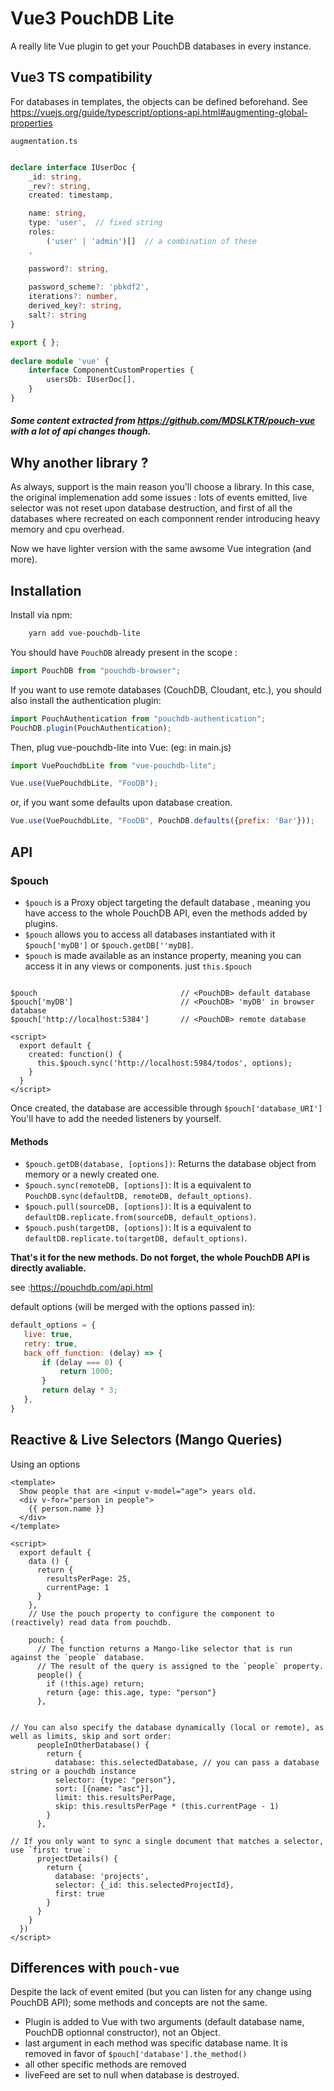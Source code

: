 # Vue3 PouchDB Lite

A really lite Vue plugin to get your PouchDB databases in every instance.

## Vue3 TS compatibility

For databases in templates, the objects can be defined beforehand.
See https://vuejs.org/guide/typescript/options-api.html#augmenting-global-properties

`augmentation.ts`
```ts

declare interface IUserDoc {
    _id: string,
    _rev?: string,
    created: timestamp,

    name: string,
    type: 'user',  // fixed string
    roles: 
        ('user' | 'admin')[]  // a combination of these
    ,

    password?: string,
    
    password_scheme?: 'pbkdf2',
    iterations?: number,
    derived_key?: string,
    salt?: string
}

export { };
    
declare module 'vue' {
    interface ComponentCustomProperties {
        usersDb: IUserDoc[],
    }
}
```

##### Some content extracted from https://github.com/MDSLKTR/pouch-vue with a lot of api changes though.

## Why another library ?
 As always, support is the main reason you'll choose a library. 
 In this case, the original implemenation add some issues : lots of events emitted, live selector was not reset upon database destruction, and first of all the databases where recreated on each componnent render introducing heavy memory and cpu overhead. 
 
 Now we have lighter version with the same awsome Vue integration (and more).

## Installation
Install via npm:
```sh
    yarn add vue-pouchdb-lite
```

You should have `PouchDB` already present in the scope :
```javascript
import PouchDB from "pouchdb-browser";
```

If you want to use remote databases (CouchDB, Cloudant, etc.), you should also install the authentication plugin:
```javascript
import PouchAuthentication from "pouchdb-authentication";
PouchDB.plugin(PouchAuthentication);
```

Then, plug vue-pouchdb-lite into Vue: (eg: in main.js)
```javascript
import VuePouchdbLite from "vue-pouchdb-lite";

Vue.use(VuePouchdbLite, "FooDB");
```
or, if you want some defaults upon database creation.

```javascript
Vue.use(VuePouchdbLite, "FooDB", PouchDB.defaults({prefix: 'Bar'}));
```

## API
### $pouch

* `$pouch` is a Proxy object targeting the default database , meaning you have access to the whole PouchDB API, even the methods added by plugins.
* `$pouch` allows you to access all databases instantiated with it `$pouch['myDB']` or `$pouch.getDB[''myDB]`.
* `$pouch` is made available as an instance property, meaning you can access it in any views or components. just `this.$pouch`

```vue

$pouch                                // <PouchDB> default database
$pouch['myDB']                        // <PouchDB> 'myDB' in browser database
$pouch['http://localhost:5384']       // <PouchDB> remote database

<script>
  export default {
    created: function() {
      this.$pouch.sync('http://localhost:5984/todos', options);
    }
  }
</script>
```

Once created, the database are accessible through `$pouch['database_URI']`
You'll have to add the needed listeners by yourself.

#### Methods

* `$pouch.getDB(database, [options])`: Returns the database object from memory or a newly created one.
* `$pouch.sync(remoteDB, [options])`: It is a equivalent to `PouchDB.sync(defaultDB, remoteDB, default_options)`. 
* `$pouch.pull(sourceDB, [options])`: It is a equivalent to `defaultDB.replicate.from(sourceDB, default_options)`. 
* `$pouch.push(targetDB, [options])`: It is a equivalent to `defaultDB.replicate.to(targetDB, default_options)`. 

**That's it for the new methods. Do not forget, the whole PouchDB API is directly avaliable.**

see :https://pouchdb.com/api.html

default options (will be merged with the options passed in):
 ```javascript
default_options = {
    live: true,
    retry: true,
    back_off_function: (delay) => {
        if (delay === 0) {
            return 1000;
        }
        return delay * 3;
    },
}
```

## Reactive & Live Selectors (Mango Queries)

Using an options 

```vue
<template>
  Show people that are <input v-model="age"> years old.
  <div v-for="person in people">
    {{ person.name }}
  </div>
</template>

<script>
  export default {
    data () {
      return {
        resultsPerPage: 25,
        currentPage: 1
      }
    },
    // Use the pouch property to configure the component to (reactively) read data from pouchdb.

    pouch: {
      // The function returns a Mango-like selector that is run against the `people` database.
      // The result of the query is assigned to the `people` property.
      people() {
        if (!this.age) return;
        return {age: this.age, type: "person"}
      },


// You can also specify the database dynamically (local or remote), as well as limits, skip and sort order:
      peopleInOtherDatabase() {
        return {
          database: this.selectedDatabase, // you can pass a database string or a pouchdb instance
          selector: {type: "person"},
          sort: [{name: "asc"}],
          limit: this.resultsPerPage,
          skip: this.resultsPerPage * (this.currentPage - 1)
        }
      },

// If you only want to sync a single document that matches a selector, use `first: true`:
      projectDetails() {
        return {
          database: 'projects',
          selector: {_id: this.selectedProjectId},
          first: true
        }
      }
    }
  })
</script>
```

## Differences with `pouch-vue`

Despite the lack of event emited (but you can listen for any change using  PouchDB API); some methods and concepts are not the same.

* Plugin is added to Vue with two arguments (default database name, PouchDB optionnal constructor), not an Object.
* last argument in each method was specific database name. It is removed in favor of `$pouch['database'].the_method()`
* all other specific methods are removed
* liveFeed are set to null when database is destroyed.